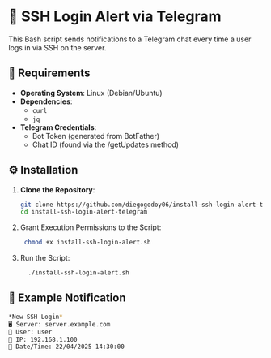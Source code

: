 # 🚨 SSH Login Alert via Telegram

This Bash script sends notifications to a Telegram chat every time a user logs in via SSH on the server.

## 🔧 Requirements

- **Operating System**: Linux (Debian/Ubuntu)
- **Dependencies**:
  - `curl`
  - `jq`
- **Telegram Credentials**:
  - Bot Token (generated from BotFather)
  - Chat ID (found via the /getUpdates method)

## ⚙️ Installation

1. **Clone the Repository**:

   ```bash
   git clone https://github.com/diegogodoy06/install-ssh-login-alert-telegram.git
   cd install-ssh-login-alert-telegram
   
2. Grant Execution Permissions to the Script:
   
   ```bash
    chmod +x install-ssh-login-alert.sh

3. Run the Script:
    ```bash
      ./install-ssh-login-alert.sh
    ```

## 📩 Example Notification
  ```bash
*New SSH Login*
🖥️ Server: server.example.com
👤 User: user
📍 IP: 192.168.1.100
📅 Date/Time: 22/04/2025 14:30:00
  ```

